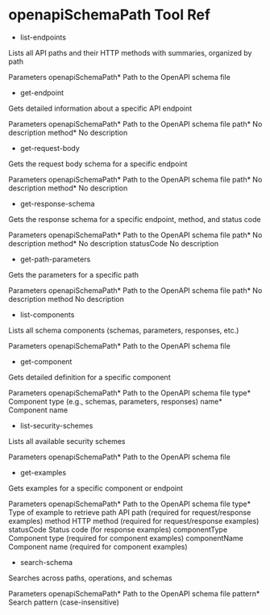 # openapiSchemaPath Tool Ref

- list-endpoints

Lists all API paths and their HTTP methods with summaries, organized by path

Parameters
openapiSchemaPath*
Path to the OpenAPI schema file

- get-endpoint

Gets detailed information about a specific API endpoint

Parameters
openapiSchemaPath*
Path to the OpenAPI schema file
path*
No description
method*
No description

- get-request-body

Gets the request body schema for a specific endpoint

Parameters
openapiSchemaPath*
Path to the OpenAPI schema file
path*
No description
method*
No description

- get-response-schema

Gets the response schema for a specific endpoint, method, and status code

Parameters
openapiSchemaPath*
Path to the OpenAPI schema file
path*
No description
method*
No description
statusCode
No description

- get-path-parameters

Gets the parameters for a specific path

Parameters
openapiSchemaPath*
Path to the OpenAPI schema file
path*
No description
method
No description

- list-components

Lists all schema components (schemas, parameters, responses, etc.)

Parameters
openapiSchemaPath*
Path to the OpenAPI schema file

- get-component

Gets detailed definition for a specific component

Parameters
openapiSchemaPath*
Path to the OpenAPI schema file
type*
Component type (e.g., schemas, parameters, responses)
name*
Component name

- list-security-schemes

Lists all available security schemes

Parameters
openapiSchemaPath*
Path to the OpenAPI schema file

- get-examples

Gets examples for a specific component or endpoint

Parameters
openapiSchemaPath*
Path to the OpenAPI schema file
type*
Type of example to retrieve
path
API path (required for request/response examples)
method
HTTP method (required for request/response examples)
statusCode
Status code (for response examples)
componentType
Component type (required for component examples)
componentName
Component name (required for component examples)

- search-schema

Searches across paths, operations, and schemas

Parameters
openapiSchemaPath*
Path to the OpenAPI schema file
pattern*
Search pattern (case-insensitive)
